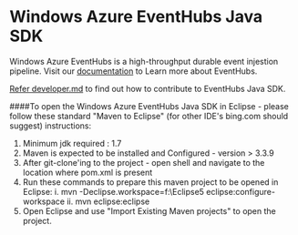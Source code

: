 Windows Azure EventHubs Java SDK
=============================================

Windows Azure EventHubs is a high-throughput durable event injestion pipeline. Visit our [documentation](https://azure.microsoft.com/en-us/services/event-hubs/) to Learn more about EventHubs.

[Refer developer.md](developer.md) to find out how to contribute to EventHubs Java SDK.


####To open the Windows Azure EventHubs Java SDK in Eclipse - please follow these standard "Maven to Eclipse" (for other IDE's bing.com should suggest) instructions:

1. Minimum jdk required : 1.7
2. Maven is expected to be installed and Configured - version > 3.3.9
3. After git-clone'ing to the project - open shell and navigate to the location where pom.xml is present
4. Run these commands to prepare this maven project to be opened in Eclipse:
	i.  mvn -Declipse.workspace=f:\Eclipse5 eclipse:configure-workspace
	ii. mvn eclipse:eclipse
5. Open Eclipse and use "Import Existing Maven projects" to open the project.
